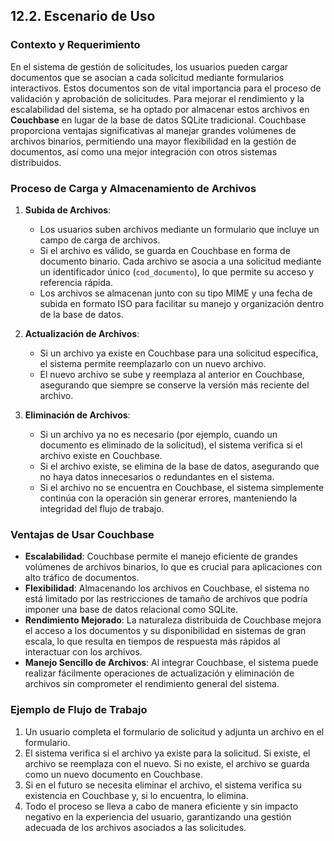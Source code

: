 ## 12.2. Escenario de Uso

### Contexto y Requerimiento

En el sistema de gestión de solicitudes, los usuarios pueden cargar documentos que se asocian a cada solicitud mediante formularios interactivos. Estos documentos son de vital importancia para el proceso de validación y aprobación de solicitudes. Para mejorar el rendimiento y la escalabilidad del sistema, se ha optado por almacenar estos archivos en **Couchbase** en lugar de la base de datos SQLite tradicional. Couchbase proporciona ventajas significativas al manejar grandes volúmenes de archivos binarios, permitiendo una mayor flexibilidad en la gestión de documentos, así como una mejor integración con otros sistemas distribuidos.

### Proceso de Carga y Almacenamiento de Archivos

1. **Subida de Archivos**: 
   - Los usuarios suben archivos mediante un formulario que incluye un campo de carga de archivos.
   - Si el archivo es válido, se guarda en Couchbase en forma de documento binario. Cada archivo se asocia a una solicitud mediante un identificador único (`cod_documento`), lo que permite su acceso y referencia rápida.
   - Los archivos se almacenan junto con su tipo MIME y una fecha de subida en formato ISO para facilitar su manejo y organización dentro de la base de datos.

2. **Actualización de Archivos**:
   - Si un archivo ya existe en Couchbase para una solicitud específica, el sistema permite reemplazarlo con un nuevo archivo.
   - El nuevo archivo se sube y reemplaza al anterior en Couchbase, asegurando que siempre se conserve la versión más reciente del archivo.

3. **Eliminación de Archivos**:
   - Si un archivo ya no es necesario (por ejemplo, cuando un documento es eliminado de la solicitud), el sistema verifica si el archivo existe en Couchbase.
   - Si el archivo existe, se elimina de la base de datos, asegurando que no haya datos innecesarios o redundantes en el sistema.
   - Si el archivo no se encuentra en Couchbase, el sistema simplemente continúa con la operación sin generar errores, manteniendo la integridad del flujo de trabajo.

### Ventajas de Usar Couchbase

- **Escalabilidad**: Couchbase permite el manejo eficiente de grandes volúmenes de archivos binarios, lo que es crucial para aplicaciones con alto tráfico de documentos.
- **Flexibilidad**: Almacenando los archivos en Couchbase, el sistema no está limitado por las restricciones de tamaño de archivos que podría imponer una base de datos relacional como SQLite.
- **Rendimiento Mejorado**: La naturaleza distribuida de Couchbase mejora el acceso a los documentos y su disponibilidad en sistemas de gran escala, lo que resulta en tiempos de respuesta más rápidos al interactuar con los archivos.
- **Manejo Sencillo de Archivos**: Al integrar Couchbase, el sistema puede realizar fácilmente operaciones de actualización y eliminación de archivos sin comprometer el rendimiento general del sistema.

### Ejemplo de Flujo de Trabajo

1. Un usuario completa el formulario de solicitud y adjunta un archivo en el formulario.
2. El sistema verifica si el archivo ya existe para la solicitud. Si existe, el archivo se reemplaza con el nuevo. Si no existe, el archivo se guarda como un nuevo documento en Couchbase.
3. Si en el futuro se necesita eliminar el archivo, el sistema verifica su existencia en Couchbase y, si lo encuentra, lo elimina.
4. Todo el proceso se lleva a cabo de manera eficiente y sin impacto negativo en la experiencia del usuario, garantizando una gestión adecuada de los archivos asociados a las solicitudes.

